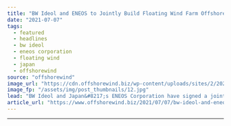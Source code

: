 ```yaml
---
title: "BW Ideol and ENEOS to Jointly Build Floating Wind Farm Offshore Japan"
date: "2021-07-07"
tags: 
  - featured
  - headlines
  - bw ideol
  - eneos corporation
  - floating wind
  - japan
  - offshorewind
source: "offshorewind"
image_url: "https://cdn.offshorewind.biz/wp-content/uploads/sites/2/2021/07/07092002/BW-Ideol-and-ENEOS-to-Jointly-Build-Floating-Wind-Farm-Offshore-Japan.jpg"
image_fp: "/assets/img/post_thumbnails/12.jpg"
lead: "BW Ideol and Japan&#8217;s ENEOS Corporation have signed a joint development agreement to develop"
article_url: "https://www.offshorewind.biz/2021/07/07/bw-ideol-and-eneos-to-jointly-build-floating-wind-farm-offshore-japan/"
---
```


---
